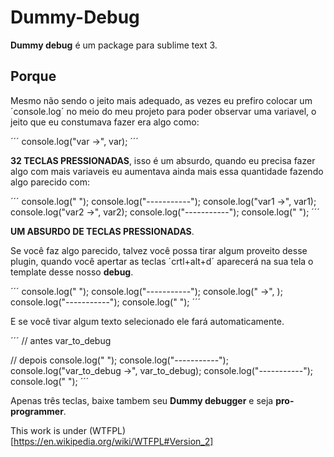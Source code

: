 # Dummy-Debug

**Dummy debug** é um package para sublime text 3.

## Porque

Mesmo não sendo o jeito mais adequado, as vezes eu prefiro colocar um ´console.log´ no meio do meu projeto para poder observar uma variavel, o jeito que eu constumava fazer era algo como:

´´´
console.log("var ->", var);
´´´

**32 TECLAS PRESSIONADAS**, isso é um absurdo, quando eu precisa fazer algo com mais variaveis eu aumentava ainda mais essa quantidade fazendo algo parecido com:

´´´
console.log("           ");
console.log("-----------");
console.log("var1 ->", var1);
console.log("var2 ->", var2);
console.log("-----------");
console.log("           ");
´´´

**UM ABSURDO DE TECLAS PRESSIONADAS**.

Se você faz algo parecido, talvez você possa tirar algum proveito desse plugin, quando você apertar as teclas ´crtl+alt+d´ aparecerá na sua tela o template desse nosso __debug__.

´´´
console.log("           ");
console.log("-----------");
console.log(" ->", );
console.log("-----------");
console.log("           ");
´´´

E se você tivar algum texto selecionado ele fará automaticamente.

´´´
// antes
var_to_debug 

// depois
console.log("           ");
console.log("-----------");
console.log("var_to_debug ->", var_to_debug);
console.log("-----------");
console.log("           ");
´´´

Apenas três teclas, baixe tambem seu **Dummy debugger** e seja __pro-programmer__.

This work is under (WTFPL)[https://en.wikipedia.org/wiki/WTFPL#Version_2] 	